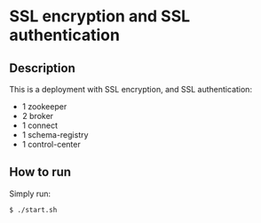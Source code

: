 # SSL encryption and SSL authentication

## Description

This is a deployment with SSL encryption, and SSL authentication:

* 1 zookeeper
* 2 broker
* 1 connect
* 1 schema-registry
* 1 control-center

## How to run

Simply run:

```
$ ./start.sh
```